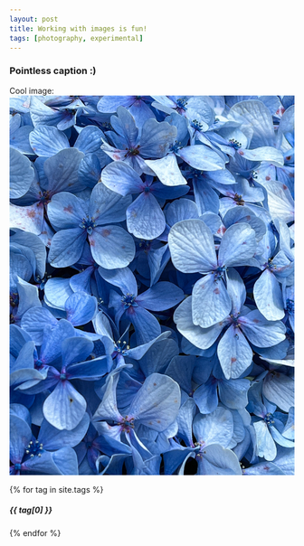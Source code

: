 ```yaml
---
layout: post
title: Working with images is fun!
tags: [photography, experimental]
---
```


### Pointless caption :)

Cool image: 
![](/assets/nature.jpg)

{% for tag in site.tags %}
    <h5>{{ tag[0] }} </h5>
{% endfor %}